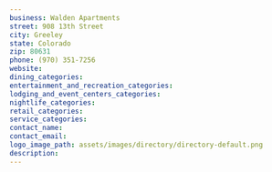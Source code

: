```yaml
---
business: Walden Apartments
street: 908 13th Street
city: Greeley
state: Colorado
zip: 80631
phone: (970) 351-7256
website: 
dining_categories: 
entertainment_and_recreation_categories: 
lodging_and_event_centers_categories: 
nightlife_categories: 
retail_categories: 
service_categories: 
contact_name: 
contact_email: 
logo_image_path: assets/images/directory/directory-default.png
description: 
---
```

